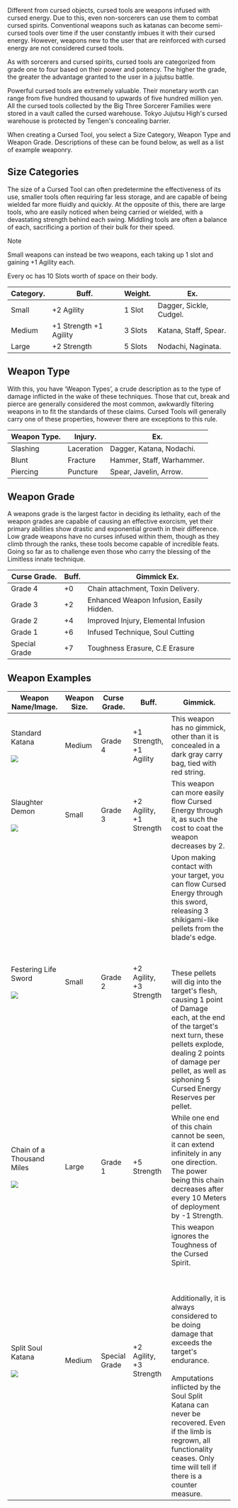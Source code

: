 Different from cursed objects, cursed tools are weapons infused with cursed energy. Due to this, even non-sorcerers can use them to combat cursed spirits. Conventional weapons such as katanas can become semi-cursed tools over time if the user constantly imbues it with their cursed energy. However, weapons new to the user that are reinforced with cursed energy are not considered cursed tools.

As with sorcerers and cursed spirits, cursed tools are categorized from grade one to four based on their power and potency. The higher the grade, the greater the advantage granted to the user in a jujutsu battle.

Powerful cursed tools are extremely valuable. Their monetary worth can range from five hundred thousand to upwards of five hundred million yen. All the cursed tools collected by the Big Three Sorcerer Families were stored in a vault called the cursed warehouse. Tokyo Jujutsu High's cursed warehouse is protected by Tengen's concealing barrier. 

When creating a Cursed Tool, you select a Size Category, Weapon Type and Weapon Grade. Descriptions of these can be found below, as well as a list of example weaponry.

## Size Categories
The size of a Cursed Tool can often predetermine the effectiveness of its use, smaller tools often requiring far less storage, and are capable of being wielded far more fluidly and quickly. At the opposite of this, there are large tools, who are easily noticed when being carried or wielded, with a devastating strength behind each swing. Middling tools are often a balance of each, sacrificing a portion of their bulk for their speed. 

> [!NOTE]
> Small weapons can instead be two weapons, each taking up 1 slot and gaining +1 Agility each.

Every oc has 10 Slots worth of space on their body.

| Category. | Buff.                  | Weight. | Ex.                     |
| --------- | ---------------------- | ------- | ----------------------- |
| Small     | +2 Agility             | 1 Slot  | Dagger, Sickle, Cudgel. |
| Medium    | +1 Strength +1 Agility | 3 Slots | Katana, Staff, Spear.   |
| Large     | +2 Strength            | 5 Slots | Nodachi, Naginata.      |

## Weapon Type
With this, you have ‘Weapon Types’, a crude description as to the type of damage inflicted in the wake of these techniques. Those that cut, break and pierce are generally considered the most common, awkwardly filtering weapons in to fit the standards of these claims. Cursed Tools will generally carry one of these properties, however there are exceptions to this rule.

| Weapon Type. | Injury.    | Ex.                       |
| ------------ | ---------- | ------------------------- |
| Slashing     | Laceration | Dagger, Katana, Nodachi.  |
| Blunt        | Fracture   | Hammer, Staff, Warhammer. |
| Piercing     | Puncture   | Spear, Javelin, Arrow.    |

## Weapon Grade
A weapons grade is the largest factor in deciding its lethality, each of the weapon grades are capable of causing an effective exorcism, yet their primary abilities show drastic and exponential growth in their difference. Low grade weapons have no curses infused within them, though as they climb through the ranks, these tools become capable of incredible feats. Going so far as to challenge even those who carry the blessing of the Limitless innate technique.

| Curse Grade.  | Buff. | Gimmick Ex.                              |
| ------------- | ----- | ---------------------------------------- |
| Grade 4       | +0    | Chain attachment, Toxin Delivery.        |
| Grade 3       | +2    | Enhanced Weapon Infusion, Easily Hidden. |
| Grade 2       | +4    | Improved Injury, Elemental Infusion      |
| Grade 1       | +6    | Infused Technique, Soul Cutting          |
| Special Grade | +7    | Toughness Erasure, C.E Erasure           |

## Weapon Examples

| Weapon Name/Image.                                                                                                                                                                                                                 | Weapon Size. | Curse Grade.  | Buff.                   | Gimmick.                                                                                                                                                                                                                                                                                                                                                                                                      |
| ---------------------------------------------------------------------------------------------------------------------------------------------------------------------------------------------------------------------------------- | ------------ | ------------- | ----------------------- | ------------------------------------------------------------------------------------------------------------------------------------------------------------------------------------------------------------------------------------------------------------------------------------------------------------------------------------------------------------------------------------------------------------- |
| Standard Katana<br><br>![](https://lh7-us.googleusercontent.com/V9TcsHN5A1g2gPqDZkiHsHVHOcO5R9T9oPCP7dtZIxBxyDHP30zxoKk-CxSZL2jUMG_kAKqvK6bpQnYpRmhVtHVbD7y0HuEPn-pMBzM__kdC3rNyyV8o8Ifrt_K5xhfPwCshdgeDi8XiakrOMVe_dsU)           | Medium       | Grade 4       | +1 Strength, +1 Agility | This weapon has no gimmick, other than it is concealed in a dark gray carry bag, tied with red string.                                                                                                                                                                                                                                                                                                        |
| Slaughter Demon<br><br>![](https://lh7-us.googleusercontent.com/4Dq_EULX5fjz_jG9dN8BS08pgKv4NrIqQrB2c9sM0cfReb1-4CcX9Tl-zyrJXj1pNz3Lv4iGaFtx4Aud3c8Whx-m9S6m-2QOV1w67Q0FLaDbInvQXRH4VA46lnU6ORvOKQt_3EOsN_J4iU4sAMrFGuM)           | Small        | Grade 3       | +2 Agility, +1 Strength | This weapon can more easily flow Cursed Energy through it, as such the cost to coat the weapon decreases by 2.                                                                                                                                                                                                                                                                                                |
| Festering Life Sword<br><br>![](https://lh7-us.googleusercontent.com/-zMOplDCzSqDpHTauOavl0wnhIire1oOVlmifuL1dd9JbZC1yuCNTKfFkkNLrg3PhQhPqsPH69SViv9fDTC2bTA5zCcBlWFDU_ha3p7RyypmZKLu2OUMdUVnScUyCSxbMAUH3IhdUVFnGTerOBm7Auw)      | Small        | Grade 2       | +2 Agility, +3 Strength | Upon making contact with your target, you can flow Cursed Energy through this sword, releasing 3 shikigami-like pellets from the blade's edge.<br><br>  <br><br>These pellets will dig into the target's flesh, causing 1 point of Damage each, at the end of the target's next turn, these pellets explode, dealing 2 points of damage per pellet, as well as siphoning 5 Cursed Energy Reserves per pellet. |
| Chain of a Thousand Miles<br><br>![](https://lh7-us.googleusercontent.com/TGKb6wLzmG61U3PUWp15lbicamN5ueEHPyFE8jXVuccPVOgDPqFsQpVTmvo4Tqvb2et4QvpuPBMgmVAKkGIVjKP1mioO4QdfKQKLQFzPv1_5kxy1WY8B8Njb8cRs58OBnHXlHcL4PvC3y4yiKlrbyOU) | Large        | Grade 1       | +5 Strength             | While one end of this chain cannot be seen, it can extend infinitely in any one direction. The power being this chain decreases after every 10 Meters of deployment by -1 Strength.                                                                                                                                                                                                                           |
| Split Soul Katana<br><br>![](https://lh7-us.googleusercontent.com/kPl6ReURESMKGZ8CWPCQojZCT3bzOCjJzQz0q6df2xNFQoW4XMI-DMIDlKp0PdsRD3O0dzUN3NS6vtgt4X4darQ7yWVVgI5H3vUcGZRtljgFmGbTSyuL5J_nWedqPU2FdvftvChAY8axmwiozlJeSAg)         | Medium       | Special Grade | +2 Agility, +3 Strength | This weapon ignores the Toughness of the Cursed Spirit.<br><br>  <br><br>Additionally, it is always considered to be doing damage that exceeds the target's endurance.<br><br>Amputations inflicted by the Soul Split Katana can never be recovered. Even if the limb is regrown, all functionality ceases. Only time will tell if there is a counter measure.                                                |

